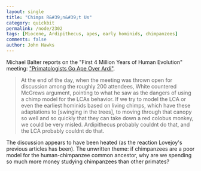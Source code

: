 ```yaml
---
layout: single 
title: "Chimps R&#39;n&#39;t Us" 
category: quickbit
permalink: /node/2302
tags: [Miocene, Ardipithecus, apes, early hominids, chimpanzees] 
comments: false 
author: John Hawks 
---
```


Michael Balter reports on the "First 4 Million Years of Human Evolution" meeting: <a href="http://blogs.sciencemag.org/origins/2009/10/primatologists-go-ape-over-ard.html">"Primatologists Go Ape Over Ardi"</a>. 

<blockquote>At the end of the day, when the meeting was thrown open for discussion among the roughly 200 attendees, White countered McGrews argument, pointing to what he saw as the dangers of using a chimp model for the LCAs behavior. If we try to model the LCA or even the earliest hominids based on living chimps, which have these adaptations to [swinging in the trees], to moving through that canopy so well and so quickly that they can take down a red colobus monkey, we could be very misled. Ardipithecus probably couldnt do that, and the LCA probably couldnt do that. </blockquote>

The discussion appears to have been heated (as the reaction Lovejoy's previous articles has been). The unwritten theme: if chimpanzees are a poor model for the human-chimpanzee common ancestor, why are we spending so much more money studying chimpanzees than other primates? 

